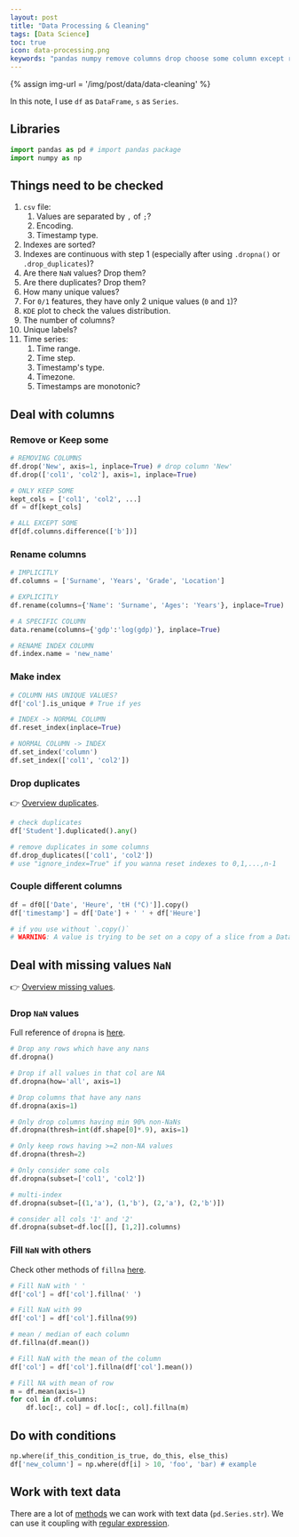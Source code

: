```yaml
---
layout: post
title: "Data Processing & Cleaning"
tags: [Data Science]
toc: true
icon: data-processing.png
keywords: "pandas numpy remove columns drop choose some column except rename column make index reset_index drop NaNs missing values null fill nans fillnan text data dropna preprocessing warning A value is trying to be set on a copy of a slice from a DataFrame Couple different columns duplicate things need to be checked steps rename index column drop NaNs multi index filled with mean of each row"
---
```


{% assign img-url = '/img/post/data/data-cleaning' %}

In this note, I use `df` as `DataFrame`, `s` as `Series`.

## Libraries

~~~ python
import pandas as pd # import pandas package
import numpy as np
~~~

## Things need to be checked

<div class="two-columns-list">

1. `csv` file:
    1. Values are separated by `,` of `;`?
    2. Encoding.
    3. Timestamp type.
2. Indexes are sorted?
3. Indexes are continuous with step 1 (especially after using `.dropna()` or `.drop_duplicates`)?
4. Are there `NaN` values? Drop them?
5. Are there duplicates? Drop them?
6. How many unique values?
7. For `0/1` features, they have only 2 unique values (`0` and `1`)?
8. `KDE` plot to check the values distribution.
9. The number of columns?
10. Unique labels?
11. Time series:
    1. Time range.
    2. Time step.
    3. Timestamp's type.
    4. Timezone.
    5. Timestamps are monotonic?
</div>

## Deal with columns

### Remove or Keep some

~~~ python
# REMOVING COLUMNS
df.drop('New', axis=1, inplace=True) # drop column 'New'
df.drop(['col1', 'col2'], axis=1, inplace=True)
~~~

<div class="col-2-equal">

~~~ python
# ONLY KEEP SOME
kept_cols = ['col1', 'col2', ...]
df = df[kept_cols]
~~~

~~~ python
# ALL EXCEPT SOME
df[df.columns.difference(['b'])]
~~~
</div>

### Rename columns

~~~ python
# IMPLICITLY
df.columns = ['Surname', 'Years', 'Grade', 'Location']
~~~

~~~ python
# EXPLICITLY
df.rename(columns={'Name': 'Surname', 'Ages': 'Years'}, inplace=True)
~~~

~~~ python
# A SPECIFIC COLUMN
data.rename(columns={'gdp':'log(gdp)'}, inplace=True)
~~~

~~~ python
# RENAME INDEX COLUMN
df.index.name = 'new_name'
~~~


### Make index

<div class="col-2-equal">

~~~ python
# COLUMN HAS UNIQUE VALUES?
df['col'].is_unique # True if yes
~~~

~~~ python
# INDEX -> NORMAL COLUMN
df.reset_index(inplace=True)
~~~

~~~ python
# NORMAL COLUMN -> INDEX
df.set_index('column')
df.set_index(['col1', 'col2'])
~~~
</div>

### Drop duplicates

👉 [Overview duplicates](/dataframe-overview#duplicates).

~~~ python
# check duplicates
df['Student'].duplicated().any()
~~~

~~~ python
# remove duplicates in some columns
df.drop_duplicates(['col1', 'col2'])
# use "ignore_index=True" if you wanna reset indexes to 0,1,...,n-1
~~~

### Couple different columns

~~~ python
df = df0[['Date', 'Heure', 'tH (°C)']].copy()
df['timestamp'] = df['Date'] + ' ' + df['Heure']

# if you use without `.copy()`
# WARNING: A value is trying to be set on a copy of a slice from a DataFrame.
~~~

## Deal with missing values `NaN`

👉 [Overview missing values](/dataframe-overview#missing-values).

### Drop `NaN` values

Full reference of `dropna` is [here](https://pandas.pydata.org/pandas-docs/stable/reference/api/pandas.DataFrame.dropna.html).

<div class="col-2-equal">

~~~ python
# Drop any rows which have any nans
df.dropna()
~~~

~~~ python
# Drop if all values in that col are NA
df.dropna(how='all', axis=1)
~~~

~~~ python
# Drop columns that have any nans
df.dropna(axis=1)
~~~

~~~ python
# Only drop columns having min 90% non-NaNs
df.dropna(thresh=int(df.shape[0]*.9), axis=1)
~~~

~~~ python
# Only keep rows having >=2 non-NA values
df.dropna(thresh=2)
~~~

~~~ python
# Only consider some cols
df.dropna(subset=['col1', 'col2'])
~~~
</div>

~~~ python
# multi-index
df.dropna(subset=[(1,'a'), (1,'b'), (2,'a'), (2,'b')])

# consider all cols '1' and '2'
df.dropna(subset=df.loc[[], [1,2]].columns)
~~~

### Fill `NaN` with others

Check other methods of `fillna` [here](https://pandas.pydata.org/pandas-docs/stable/reference/api/pandas.DataFrame.fillna.html).

<div class="col-2-equal">

~~~ python
# Fill NaN with ' '
df['col'] = df['col'].fillna(' ')
~~~

~~~ python
# Fill NaN with 99
df['col'] = df['col'].fillna(99)
~~~

``` python
# mean / median of each column
df.fillna(df.mean())
```

~~~ python
# Fill NaN with the mean of the column
df['col'] = df['col'].fillna(df['col'].mean())
~~~

~~~ python
# Fill NA with mean of row
m = df.mean(axis=1)
for col in df.columns:
    df.loc[:, col] = df.loc[:, col].fillna(m)
~~~
</div>

## Do with conditions

~~~ python
np.where(if_this_condition_is_true, do_this, else_this)
df['new_column'] = np.where(df[i] > 10, 'foo', 'bar) # example
~~~

## Work with text data

There are a lot of [methods](https://pandas.pydata.org/pandas-docs/stable/user_guide/text.html#method-summary) we can work with text data (`pd.Series.str`). We can use it coupling with [regular expression](/regular-expression).





